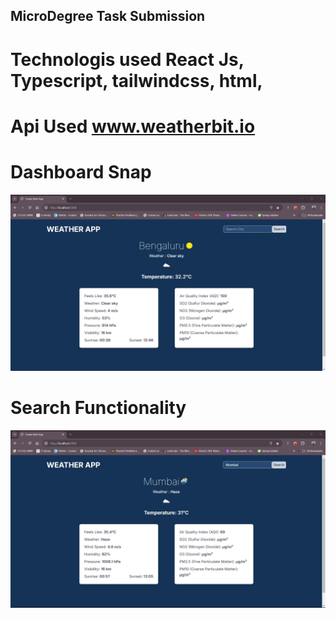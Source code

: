 ## MicroDegree Task Submission
# Technologis used React Js, Typescript, tailwindcss, html,
# Api Used www.weatherbit.io

# Dashboard Snap
![app_snap_shot](https://github.com/arunkumard1018/microdegree-Tasks/blob/main/weatherAppSnap-1.jpg?raw=true)

# Search Functionality
![app_snap_shot](https://github.com/arunkumard1018/microdegree-Tasks/blob/main/weatherAppSnap-2-Search-Functionality.jpg?raw=true)
